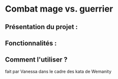 # Combat mage vs. guerrier
## Présentation du projet : 

## Fonctionnalités : 

## Comment l'utiliser ?




fait par Vanessa dans le cadre des kata de Wemanity
